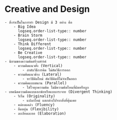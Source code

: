 # Creative and Design
	- สิ่งจำเป็นในการทำ Design มี 3 อย่าง คือ
		- Big Idea
		  logseq.order-list-type:: number
		- Brain Storm
		  logseq.order-list-type:: number
		- Think Different
		  logseq.order-list-type:: number
		- Be Creative
		  logseq.order-list-type:: number
	- นิยามของความคิดสร้างสรรค์
		- ความคิดแนวตั้ง (Vertical)
			- ลำดับวิธีการคิด ไม่ตัดวิธีการออก
		- ความคิดแนวข้าง (Lateral)
			- หาวิธีคิดใหม่ ตัดวิธีคิดที่ไม่จำเป็นออก
		- ความคิดแบบขนาน (Parallel)
			- ใส่ใจทุกความคิด ไม่มีความคิดไหนที่ผิดหรือถูก
	- เทคนิคความคิดแบบเอกนัยหรือแบบกระจาย (Divergent Thinking)
		- ริเริ่ม (Originality)
			- แปลกใหม่ แตกต่างไปจากสิ่งที่คุ้นเคย
		- คล่องแคล่ว (Fluency)
		- ยืดหยุ่น (Flexibility)
		- ละเอียดละออ (Elaboration)